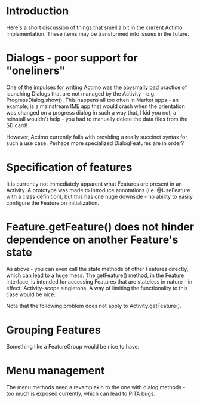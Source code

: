 # Introduction #

Here's a short discussion of things that smell a bit in the current Actimo implementation. These items may be transformed into issues in the future.


# Dialogs - poor support for "oneliners" #

One of the impulses for writing Actimo was the abysmally bad practice of launching Dialogs that are not managed by the Activity - e.g. ProgressDialog.show(). This happens all too often in Market apps - an example, is a mainstream IME app that would crash when the orientation was changed on a progress dialog in such a way that, I kid you not, a reinstall wouldn't help - you had to manually delete the data files from the SD card!

However, Actimo currently fails with providing a really succinct syntax for such a use case. Perhaps more specialized DialogFeatures are in order?

# Specification of features #

It is currently not immediately apparent what Features are present in an Activity. A prototype was made to introduce annotations (i.e. @UseFeature with a class definition), but this has one huge downside - no ability to easily configure the Feature on initialization.

# Feature.getFeature() does not hinder dependence on another Feature's state #

As above - you can even call the state methods of other Features directly, which can lead to a huge mess. The getFeature() method, in the Feature interface, is intended for accessing Features that are stateless in nature - in effect, Activity-scope singletons. A way of limiting the functionality to this case would be nice.

Note that the following problem does not apply to Activity.getFeature().

# Grouping Features #

Something like a FeatureGroup would be nice to have.

# Menu management #

The menu methods need a revamp akin to the one with dialog methods - too much is exposed currently, which can lead to PITA bugs.
